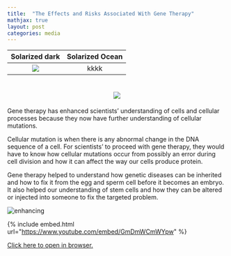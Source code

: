 ```yaml
---
title:  "The Effects and Risks Associated With Gene Therapy"
mathjax: true
layout: post
categories: media
---
```


Solarized dark             |  Solarized Ocean
:-------------------------:|:-------------------------:
![](https://static.wixstatic.com/media/8ec598_436236bc148544e7b949e1d2e0025642~mv2.png/v1/crop/x_1,y_0,w_546,h_393/fill/w_655,h_469,al_c,lg_1,q_85,enc_avif,quality_auto/download%20(1)_edited.png) |  kkkk






<h1 align="center">
    <img src="https://readme-typing-svg.herokuapp.com/?font=Righteous&size=30&center=true&vCenter=true&width=900&color=302DB5&height=40&duration=4000&lines=Enhancing+the+Studies+of+Cells+and+Cellular+Processes;" />
</h1>

Gene therapy has enhanced scientists’ understanding of cells and cellular processes because they now have further understanding of cellular mutations.

Cellular mutation is when there is any abnormal change in the DNA sequence of a cell. For scientists’ to proceed with gene therapy, they would have to know how cellular mutations occur from possibly an error during cell division and how it can affect the way our cells produce protein.

Gene therapy helped to understand how genetic diseases can be inherited and how to fix it from the egg and sperm cell before it becomes an embryo. It also helped our understanding of stem cells and how they can be altered or injected into someone to fix the targeted problem.

![enhancing](https://img.chemie.de/Portal/News/6576f56f211f6_QiR0Jsyba.png?tr=n-news_teaser)



{% include embed.html url="https://www.youtube.com/embed/GmDmWCmWYpw" %}

[Click here to open in browser.](https://www.youtube.com/watch?v=GmDmWCmWYpw)
